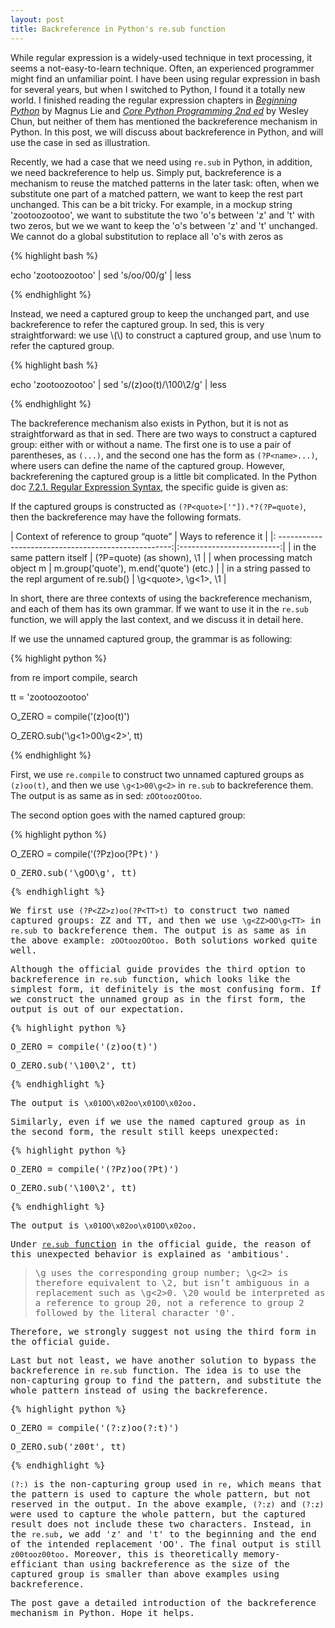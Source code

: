 ```yaml
---
layout: post
title: Backreference in Python's re.sub function
---
```


While regular expression is a widely-used technique in text processing, it seems a not-easy-to-learn technique. Often, an experienced programmer might find an unfamiliar point. I have been using regular expression in bash for several years, but when I switched to Python, I found it a totally new world. I finished reading the regular expression chapters in [_Beginning Python_](https://www.apress.com/9781590599822) by Magnus Lie and [_Core Python Programming 2nd ed_](http://corepython.com/) by Wesley Chun, but neither of them has mentioned the backreference mechanism in Python. In this post, we will discuss about backreference in Python, and will use the case in sed as illustration.

Recently, we had a case that we need using `re.sub` in Python, in addition, we need backreference to help us. Simply put, backreference is a mechanism to reuse the matched patterns in the later task: often, when we substitute one part of a matched pattern, we want to keep the rest part unchanged. This can be a bit tricky. For example, in a mockup string 'zootoozootoo', we want to substitute the two 'o's between 'z' and 't' with two zeros, but we we want to keep the 'o's between 'z' and 't' unchanged. We cannot do a global substitution to replace all 'o's with zeros as

{% highlight bash %}

echo 'zootoozootoo' | sed 's/oo/00/g' | less

{% endhighlight %}

Instead, we need a captured group to keep the unchanged part, and use backreference to refer the captured group. In sed, this is very straightforward: we use \\(\\) to construct a captured group, and use \num to refer the captured group.

{% highlight bash %}

echo 'zootoozootoo' | sed 's/\(z\)oo\(t\)/\100\2/g' | less

{% endhighlight %}

The backreference mechanism also exists in Python, but it is not as straightforward as that in sed. There are two ways to construct a captured group: either with or without a name. The first one is to use a pair of parentheses, as `(...)`, and the second one has the form as `(?P<name>...)`, where users can define the name of the captured group. However, backreferening the captured group is a little bit complicated. In the Python doc [7.2.1. Regular Expression Syntax](https://docs.python.org/2/library/re.html#regular-expression-syntax), the specific guide is given as:

If the captured groups is constructed as `(?P<quote>['"]).*?(?P=quote)`, then the backreference may have the following formats.

|        Context of reference to group “quote”         | Ways to reference it      |
|: ---------------------------------------------------:|:-------------------------:|
|              in the same pattern itself              | (?P=quote) (as shown), \1 |
| when processing match object m | m.group('quote'), m.end('quote') (etc.)         |
|  in a string passed to the repl argument of re.sub() | \g\<quote\>, \g<1>, \1    |

In short, there are three contexts of using the backreference mechanism, and each of them has its own grammar. If we want to use it in the `re.sub` function, we will apply the last context, and we discuss it in detail here.

If we use the unnamed captured group, the grammar is as following:

{% highlight python %}

from re import compile, search

tt = 'zootoozootoo'

O_ZERO = compile('(z)oo(t)')

O_ZERO.sub('\g<1>00\g<2>', tt)

{% endhighlight %}

First, we use `re.compile` to construct two unnamed captured groups as `(z)oo(t)`, and then we use `\g<1>00\g<2>` in `re.sub` to backreference them. The output is as same as in sed: `zOOtoozOOtoo`.

The second option goes with the named captured group:

{% highlight python %}

O_ZERO = compile('(?P<ZZ>z)oo(?P<TT>t)')

O_ZERO.sub('\g<ZZ>OO\g<TT>', tt)

{% endhighlight %}

We first use `(?P<ZZ>z)oo(?P<TT>t)` to construct two named captured groups: ZZ and TT, and then we use `\g<ZZ>OO\g<TT>` in `re.sub` to backreference them. The output is as same as in the above example: `zOOtoozOOtoo`. Both solutions worked quite well.

Although the official guide provides the third option to backreference in `re.sub` function, which looks like the simplest form, it definitely is the most confusing form. If we construct the unnamed group as in the first form, the output is out of our expectation.

{% highlight python %}

O_ZERO = compile('(z)oo(t)')

O_ZERO.sub('\100\2', tt)

{% endhighlight %}

The output is `\x01OO\x02oo\x01OO\x02oo`.

Similarly, even if we use the named captured group as in the second form, the result still keeps unexpected:

{% highlight python %}

O_ZERO = compile('(?P<ZZ>z)oo(?P<TT>t)')

O_ZERO.sub('\100\2', tt)

{% endhighlight %}

The output is `\x01OO\x02oo\x01OO\x02oo`.

Under [`re.sub` function](https://docs.python.org/2/library/re.html#re.sub) in the official guide, the reason of this unexpected behavior is explained as 'ambitious'.

> \g<number> uses the corresponding group number; \g<2> is therefore equivalent to \2, but isn’t ambiguous in a replacement such as \g<2>0. \20 would be interpreted as a reference to group 20, not a reference to group 2 followed by the literal character '0'.

Therefore, we strongly suggest not using the third form in the official guide.

Last but not least, we have another solution to bypass the backreference in `re.sub` function. The idea is to use the non-capturing group to find the pattern, and substitute the whole pattern instead of using the backreference.

{% highlight python %}

O_ZERO = compile('(?:z)oo(?:t)')

O_ZERO.sub('z00t', tt)

{% endhighlight %}

`(?:)` is the non-capturing group used in `re`, which means that the pattern is used to capture the whole pattern, but not reserved in the output. In the above example, `(?:z)` and `(?:z)` were used to capture the whole pattern, but the captured result does not include these two characters. Instead, in the `re.sub`, we add 'z' and 't' to the beginning and the end of the intended replacement 'OO'. The final output is still `z00tooz00too`. Moreover, this is theoretically memory-efficiant than using backreference as the size of the captured group is smaller than above examples using backreference.

The post gave a detailed introduction of the backreference mechanism in Python. Hope it helps.
